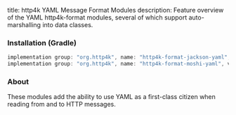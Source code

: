 title: http4k YAML Message Format Modules
description: Feature overview of the YAML http4k-format modules, several of which support auto-marshalling into data classes.

### Installation (Gradle)

```groovy
implementation group: "org.http4k", name: "http4k-format-jackson-yaml", version: "4.25.4.0"
implementation group: "org.http4k", name: "http4k-format-moshi-yaml", version: "4.25.4.0"
```

### About
These modules add the ability to use YAML as a first-class citizen when reading from and to HTTP messages. 

[http4k]: https://http4k.org
